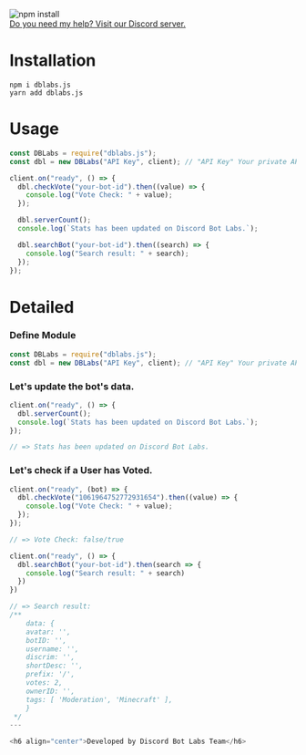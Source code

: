 ![npm install](https://nodei.co/npm/dblabs.js.png?mini=false)<br/>
[Do you need my help? Visit our Discord server.](https://dblabs.xyz/discord)

# Installation

```console
npm i dblabs.js
yarn add dblabs.js
```

# Usage

```js
const DBLabs = require("dblabs.js");
const dbl = new DBLabs("API Key", client); // "API Key" Your private API Key //"client" when you define your Discord Client

client.on("ready", () => {
  dbl.checkVote("your-bot-id").then((value) => {
    console.log("Vote Check: " + value);
  });

  dbl.serverCount();
  console.log(`Stats has been updated on Discord Bot Labs.`);

  dbl.searchBot("your-bot-id").then((search) => {
    console.log("Search result: " + search);
  });
});
```

# Detailed

### Define Module

```js
const DBLabs = require("dblabs.js");
const dbl = new DBLabs("API Key", client); // "API Key" Your private API Key //"client" when you define your Discord Client
```

### Let's update the bot's data.

```js
client.on("ready", () => {
  dbl.serverCount();
  console.log(`Stats has been updated on Discord Bot Labs.`);
});

// => Stats has been updated on Discord Bot Labs.
```

### Let's check if a User has Voted.

```js
client.on("ready", (bot) => {
  dbl.checkVote("1061964752772931654").then((value) => {
    console.log("Vote Check: " + value);
  });
});

// => Vote Check: false/true
```

```js
client.on("ready", () => {
  dbl.searchBot("your-bot-id").then(search => {
    console.log("Search result: " + search)
  })
})

// => Search result:
/**
    data: {
    avatar: '',
    botID: '',
    username: '',
    discrim: '',
    shortDesc: '',
    prefix: '/',
    votes: 2,
    ownerID: '',
    tags: [ 'Moderation', 'Minecraft' ],
    }
 */
---

<h6 align="center">Developed by Discord Bot Labs Team</h6>
```

